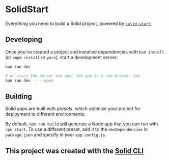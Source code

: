 # SolidStart

Everything you need to build a Solid project, powered by [`solid-start`](https://start.solidjs.com);


## Developing

Once you've created a project and installed dependencies with `bun install` (or `pnpm install` or `yarn`), start a development server:

```bash
bun run dev

# or start the server and open the app in a new browser tab
bun run dev -- --open
```

## Building

Solid apps are built with _presets_, which optimise your project for deployment to different environments.

By default, `npm run build` will generate a Node app that you can run with `npm start`. To use a different preset, add it to the `devDependencies` in `package.json` and specify in your `app.config.js`.

## This project was created with the [Solid CLI](https://solid-cli.netlify.app)

